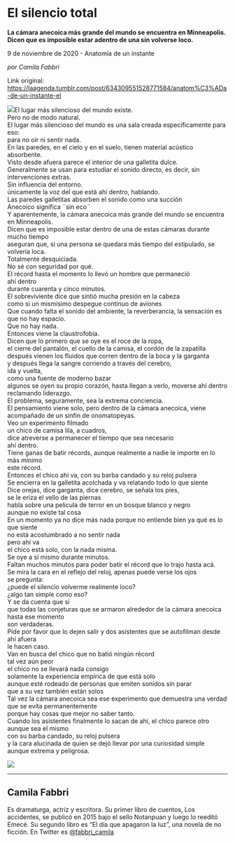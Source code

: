 # El silencio total

**La cámara anecoica más grande del mundo se encuentra en Minneapolis. Dicen que es imposible estar adentro de una sin volverse loco.**

9 de noviembre de 2020 - Anatomía de un instante

_por Camila Fabbri_

Link original: https://laagenda.tumblr.com/post/634309551528771584/anatom%C3%ADa-de-un-instante-el

![](https://64.media.tumblr.com/a189188a2089a7b6ad24c30c245eeebc/8f045974cc0eee25-4f/s500x750/88ae5f069b27b697e5a2b5de4fe75c7c8b20d1cc.jpg)El lugar más silencioso del mundo existe.  
Pero no de modo natural.  
El lugar más silencioso del mundo es una sala
creada específicamente para eso:  
para no oír ni sentir nada.   
En las paredes, en el cielo y en el suelo,
tienen material acústico absorbente.   
Visto desde afuera parece el interior de una
galletita dulce.   
Generalmente se usan para estudiar el sonido
directo, es decir, sin intervenciones extras.  
Sin influencia del entorno.  
únicamente la voz del que está ahí dentro,
hablando.   
Las paredes galletitas absorben el sonido como
una succión  
Anecoico significa ¨sin eco¨  
Y aparentemente, la cámara anecoica más grande
del mundo se encuentra en Minneapolis.  
Dicen que es imposible estar dentro de una de
estas cámaras durante mucho tiempo  
aseguran que, si una persona se quedara más
tiempo del estipulado, se volvería loca.  
Totalmente desquiciada.  
No sé con seguridad por qué.  
El récord hasta el momento lo llevó un hombre
que permaneció   
ahí dentro  
durante cuarenta y cinco minutos.   
El sobreviviente dice que sintió mucha presión
en la cabeza  
como si un mismísimo despegue continuo de
aviones  
Que cuando falta el sonido del ambiente, la
reverberancia, la sensación es que no hay espacio.  
Que no hay nada.  
Entonces viene la claustrofobia.   
Dicen que lo primero que se oye es el roce de
la ropa,   
el cierre del pantalón, el cuello de la
camisa, el cordón de la zapatilla  
después vienen los fluidos que corren dentro
de la boca y la garganta  
y después llega la sangre corriendo a través
del cerebro,   
ida y vuelta,  
como una fuente de moderno bazar  
algunos se oyen su propio corazón, hasta
llegan a verlo, moverse ahí dentro  
reclamando liderazgo.  
El problema, seguramente, sea la extrema
conciencia.   
El pensamiento viene solo, pero dentro de
la cámara anecoica, viene acompañado de un sinfín de onomatopeyas.  
Veo un experimento filmado  
un chico de camisa lila, a cuadros,   
dice atreverse a permanecer el tiempo que sea
necesario  
ahí dentro.   
Tiene ganas de batir récords, aunque realmente
a nadie le importe en lo más mínimo  
este récord.   
Entonces el chico ahí va, con su barba candado
y su reloj pulsera  
Se encierra en la galletita acolchada y va
relatando todo lo que siente  
Dice orejas, dice garganta, dice cerebro, se
señala los pies,   
se le eriza el vello de las piernas  
habla sobre una película de terror en un
bosque blanco y negro  
aunque no existe tal cosa  
En un momento ya no dice más nada porque no
entiende bien ya qué es lo que siente  
no está acostumbrado a no sentir nada  
pero ahí va  
el chico está solo, con la nada misma.   
Se oye a sí mismo durante minutos.   
Faltan muchos minutos para poder batir el
récord que lo trajo hasta acá.  
Se mira la cara en el reflejo del reloj,
apenas puede verse los ojos  
se pregunta:  
¿puede el silencio volverme realmente loco?  
¿algo tan simple como eso?  
Y se da cuenta que sí  
que todas las conjeturas que se armaron
alrededor de la cámara anecoica  
hasta ese momento  
son verdaderas.   
Pide por favor que lo dejen salir y dos
asistentes que se autofilman desde ahí afuera  
le hacen caso.  
Van en busca del chico que no batió ningún
récord  
tal vez aún peor  
el chico 
no se llevará nada consigo  
solamente la experiencia empírica de que está
solo  
aunque esté rodeado de personas que emiten
sonidos sin parar  
que a su vez también están solos  
Tal vez la cámara anecoica sea ese experimento
que demuestra una verdad  
que se evita permanentemente  
porque hay cosas que mejor no saber tanto.  
Cuando los asistentes finalmente lo sacan de
ahí, el chico parece otro  
aunque sea el mismo  
con su barba candado, su reloj pulsera   
y la cara alucinada de quien se dejó llevar
por una curiosidad simple  
aunque extrema y peligrosa.

![](https://64.media.tumblr.com/a189188a2089a7b6ad24c30c245eeebc/8f045974cc0eee25-4f/s500x750/88ae5f069b27b697e5a2b5de4fe75c7c8b20d1cc.jpg)

---

Camila Fabbri
-------------

 Es dramaturga, actriz y escritora. Su primer libro de cuentos, Los accidentes, se publicó en 2015 bajo el sello Notanpuan y luego lo reeditó Emecé. Su segundo libro es “El día que apagaron la luz”, una novela de no ficción. En Twitter es [@fabbri\_camila](https://twitter.com/fabbri_camila) 

